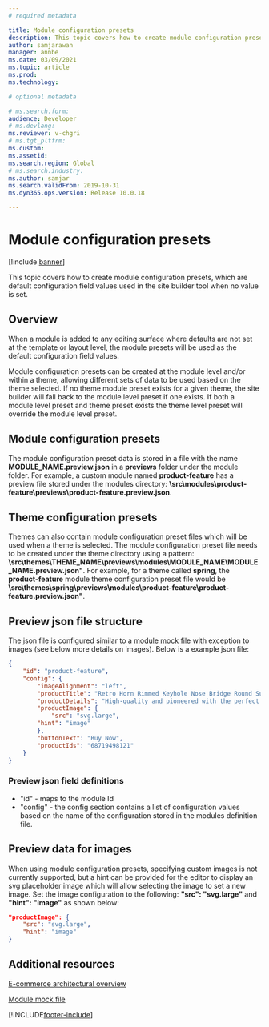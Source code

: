 ```yaml
---
# required metadata

title: Module configuration presets
description: This topic covers how to create module configuration presets, which are default configuration field values used in the site builder tool  when no value is set.
author: samjarawan
manager: annbe
ms.date: 03/09/2021
ms.topic: article
ms.prod: 
ms.technology: 

# optional metadata

# ms.search.form: 
audience: Developer
# ms.devlang: 
ms.reviewer: v-chgri
# ms.tgt_pltfrm: 
ms.custom: 
ms.assetid: 
ms.search.region: Global
# ms.search.industry: 
ms.author: samjar
ms.search.validFrom: 2019-10-31
ms.dyn365.ops.version: Release 10.0.18

---
```

# Module configuration presets

[!include [banner](../includes/banner.md)]

This topic covers how to create module configuration presets, which are default configuration field values used in the site builder tool  when no value is set.

## Overview

When a module is added to any editing surface where defaults are not set at the template or layout level, the module presets will be used as the default configuration field values. 

Module configuration presets can be created at the module level and/or within a theme, allowing different sets of data to be used based on the theme selected.  If no theme module preset exists for a given theme, the site builder will fall back to the module level preset if one exists. If both a module level preset and theme preset exists the theme level preset will override the module level preset.

## Module configuration presets

The module configuration preset data is stored in a file with the name **MODULE_NAME.preview.json** in a **previews** folder under the module folder. For example, a custom module named **product-feature** has a preview file stored under the modules directory: **\src\modules\product-feature\previews\product-feature.preview.json**.

## Theme configuration presets

Themes can also contain module configuration preset files which will be used when a theme is selected.  The module configuration preset file needs to be created under the theme directory using a pattern:  **\src\themes\THEME_NAME\previews\modules\MODULE_NAME\MODULE_NAME.preview.json"**. For example, for a theme called **spring**, the **product-feature** module theme configuration preset file would be **\src\themes\spring\previews\modules\product-feature\product-feature.preview.json"**. 

## Preview json file structure

The json file is configured similar to a [module mock file](module-mock-file.md) with exception to images (see below more details on images).  Below is a example json file:

```json
{
    "id": "product-feature",
    "config": {
        "imageAlignment": "left",
        "productTitle": "Retro Horn Rimmed Keyhole Nose Bridge Round Sunglasses",
        "productDetails": "High-quality and pioneered with the perfect blend of timeless classic and modern technology with hint of old school glamor.",
        "productImage": {
            "src": "svg.large",
	    "hint": "image"
        },
        "buttonText": "Buy Now",
        "productIds": "68719498121"
    }
}
```
### Preview json field definitions
* "id" - maps to the module Id
* "config" - the config section contains a list of configuration values based on the name of the configuration stored in the modules definition file.

## Preview data for images
When using module configuration presets, specifying custom images is not currently supported, but a hint can be provided for the editor to display an svg placeholder image which will allow selecting the image to set a new image.  Set the image configuration to the following: **"src": "svg.large"** and **"hint": "image"** as shown below:

```json
"productImage": {
    "src": "svg.large",
    "hint": "image"
}
```

## Additional resources

[E-commerce architectural overview](architectural-overview.md)

[Module mock file](module-mock-file.md)


[!INCLUDE[footer-include](../../includes/footer-banner.md)]

